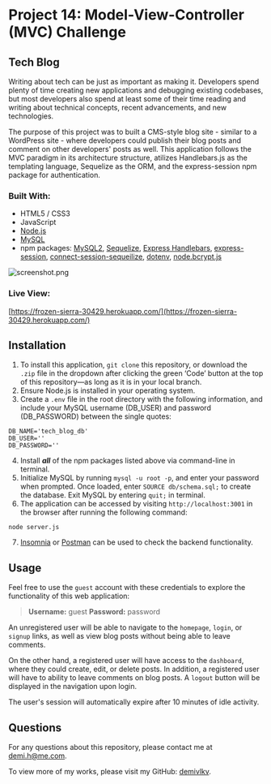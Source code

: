 # Project 14: Model-View-Controller (MVC) Challenge
## Tech Blog
Writing about tech can be just as important as making it. Developers spend plenty of time creating new applications and debugging existing codebases, but most developers also spend at least some of their time reading and writing about technical concepts, recent advancements, and new technologies.

The purpose of this project was to built a CMS-style blog site - similar to a WordPress site - where developers could publish their blog posts and comment on other developers' posts as well. This application follows the MVC paradigm in its architecture structure, atilizes Handlebars.js as the templating language, Sequelize as the ORM, and the express-session npm package for authentication.

### Built With:
- HTML5 / CSS3
- JavaScript
- [Node.js](https://nodejs.org/en/)
- [MySQL](https://dev.mysql.com/doc/)
- npm packages: [MySQL2](https://github.com/sidorares/node-mysql2#readme), [Sequelize](https://sequelize.org/), [Express Handlebars](https://github.com/express-handlebars/express-handlebars), [express-session](https://github.com/expressjs/session#readme), [connect-session-sequeilize](https://github.com/mweibel/connect-session-sequelize), [dotenv](https://github.com/motdotla/dotenv#readme), [node.bcrypt.js](https://github.com/kelektiv/node.bcrypt.js#readme)

![screenshot.png](/../main/assets/images/screenshot.png)

### Live View:
[https://frozen-sierra-30429.herokuapp.com/](https://frozen-sierra-30429.herokuapp.com/)

## Installation
1. To install this application, `git clone` this repository, or download the `.zip` file in the dropdown after clicking the green ‘Code’ button at the top of this repository—as long as it is in your local branch.
2. Ensure Node.js is installed in your operating system.
3. Create a `.env` file in the root directory with the following information, and include your MySQL username (DB_USER) and password (DB_PASSWORD) between the single quotes:
```
DB_NAME='tech_blog_db'
DB_USER=''
DB_PASSWORD=''
```
4. Install ***all*** of the npm packages listed above via command-line in terminal.
5. Initialize MySQL by running `mysql -u root -p`, and enter your password when prompted. Once loaded, enter `SOURCE db/schema.sql;` to create the database. Exit MySQL by entering `quit;` in terminal.
6. The application can be accessed by visiting `http://localhost:3001` in the browser after running the following command:
```
node server.js
```
7. [Insomnia](https://insomnia.rest/) or [Postman](https://www.postman.com/) can be used to check the backend functionality.

## Usage
Feel free to use the `guest` account with these credentials to explore the functionality of this web application:

> **Username:** guest **Password:** password

An unregistered user will be able to navigate to the `homepage`, `login`, or `signup` links, as well as view blog posts without being able to leave comments.

On the other hand, a registered user will have access to the `dashboard`, where they could create, edit, or delete posts. In addition, a registered user will have to ability to leave comments on blog posts. A `logout` button will be displayed in the navigation upon login.

The user's session will automatically expire after 10 minutes of idle activity.

## Questions
For any questions about this repository, please contact me at [demi.h@me.com](mailto:demi.h@me.com).

To view more of my works, please visit my GitHub: [demivlkv](https://github.com/demivlkv).